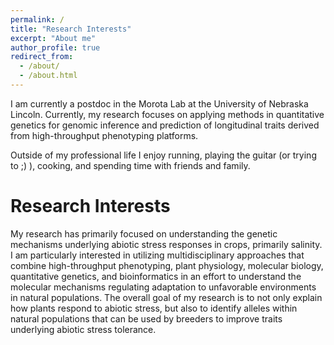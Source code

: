 ```yaml
---
permalink: /
title: "Research Interests"
excerpt: "About me"
author_profile: true
redirect_from: 
  - /about/
  - /about.html
---
```


I am currently a postdoc in the Morota Lab at the University of Nebraska Lincoln. Currently, my research focuses on applying methods in quantitative genetics for genomic inference and prediction of longitudinal traits derived from high-throughput phenotyping platforms. 

Outside of my professional life I enjoy running, playing the guitar (or trying to ;) ), cooking, and spending time with friends and family.

Research Interests
======
My research has primarily focused on understanding the genetic mechanisms underlying abiotic stress responses in crops, primarily salinity. I am particularly interested in utilizing multidisciplinary approaches that combine high-throughput phenotyping, plant physiology, molecular biology, quantitative genetics, and bioinformatics in an effort to understand the molecular mechanisms regulating adaptation to unfavorable environments in natural populations. The overall goal of my research is to not only explain how plants respond to abiotic stress, but also to identify alleles within natural populations that can be used by breeders to improve traits underlying abiotic stress tolerance.
